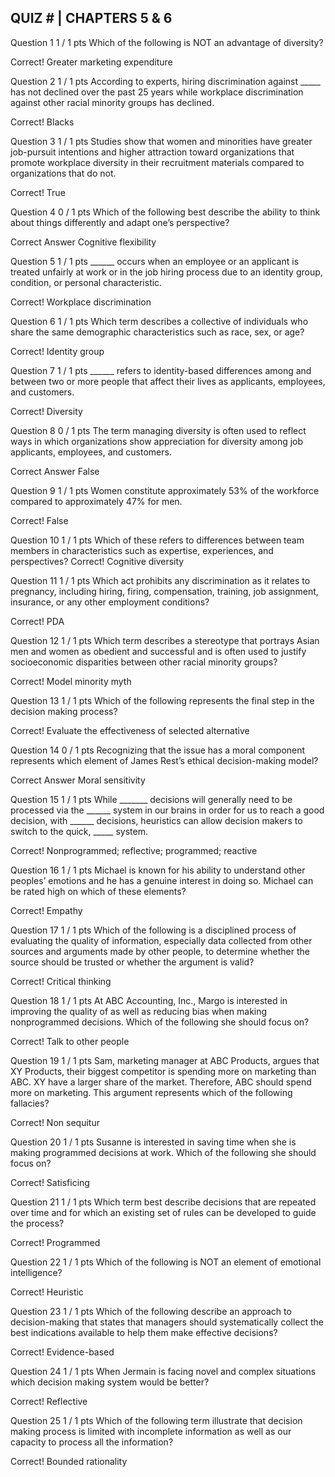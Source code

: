 ## QUIZ # | CHAPTERS 5 & 6

Question 1
1 / 1 pts
Which of the following is NOT an advantage of diversity?

Correct!
  Greater marketing expenditure


Question 2
1 / 1 pts
According to experts, hiring discrimination against _____ has not declined over the past 25 years while workplace discrimination against other racial minority groups has declined.

Correct!
  Blacks

Question 3
1 / 1 pts
Studies show that women and minorities have greater job-pursuit intentions and higher attraction toward organizations that promote workplace diversity in their recruitment materials compared to organizations that do not.

Correct!
  True


Question 4
0 / 1 pts
Which of the following best describe the ability to think about things differently and adapt one’s perspective?

Correct Answer
  Cognitive flexibility

Question 5
1 / 1 pts
______ occurs when an employee or an applicant is treated unfairly at work or in the job hiring process due to an identity group, condition, or personal characteristic.

Correct!
  Workplace discrimination


Question 6
1 / 1 pts
Which term describes a collective of individuals who share the same demographic characteristics such as race, sex, or age?

Correct!
  Identity group


Question 7
1 / 1 pts
______ refers to identity-based differences among and between two or more people that affect their lives as applicants, employees, and customers.

Correct!
  Diversity


Question 8
0 / 1 pts
The term managing diversity is often used to reflect ways in which organizations show appreciation for diversity among job applicants, employees, and customers.

Correct Answer
  False

Question 9
1 / 1 pts
Women constitute approximately 53% of the workforce compared to approximately 47% for men.

Correct!
  False

Question 10
1 / 1 pts
Which of these refers to differences between team members in characteristics such as expertise, experiences, and perspectives?
Correct!
  Cognitive diversity


Question 11
1 / 1 pts
Which act prohibits any discrimination as it relates to pregnancy, including hiring, firing, compensation, training, job assignment, insurance, or any other employment conditions?

Correct!
  PDA

Question 12
1 / 1 pts
Which term describes a stereotype that portrays Asian men and women as obedient and successful and is often used to justify socioeconomic disparities between other racial minority groups?

Correct!
  Model minority myth


Question 13
1 / 1 pts
Which of the following represents the final step in the decision making process?

Correct!
  Evaluate the effectiveness of selected alternative


Question 14
0 / 1 pts
Recognizing that the issue has a moral component represents which element of James Rest’s ethical decision-making model?

Correct Answer
  Moral sensitivity


Question 15
1 / 1 pts
While _______ decisions will generally need to be processed via the ______ system in our brains in order for us to reach a good decision, with ______ decisions, heuristics can allow decision makers to switch to the quick, _____ system.

Correct!
  Nonprogrammed; reflective; programmed; reactive


Question 16
1 / 1 pts
Michael is known for his ability to understand other peoples’ emotions and he has a genuine interest in doing so. Michael can be rated high on which of these elements?

Correct!
  Empathy

Question 17
1 / 1 pts
Which of the following is a disciplined process of evaluating the quality of information, especially data collected from other sources and arguments made by other people, to determine whether the source should be trusted or whether the argument is valid?

Correct!
  Critical thinking


Question 18
1 / 1 pts
At ABC Accounting, Inc., Margo is interested in improving the quality of as well as reducing bias when making nonprogrammed decisions. Which of the following she should focus on?

Correct!
  Talk to other people


Question 19
1 / 1 pts
Sam, marketing manager at ABC Products, argues that XY Products, their biggest competitor is spending more on marketing than ABC. XY have a larger share of the market. Therefore, ABC should spend more on marketing. This argument represents which of the following fallacies?

Correct!
  Non sequitur


Question 20
1 / 1 pts
Susanne is interested in saving time when she is making programmed decisions at work. Which of the following she should focus on?

Correct!
  Satisficing


Question 21
1 / 1 pts
Which term best describe decisions that are repeated over time and for which an existing set of rules can be developed to guide the process?

Correct!
  Programmed


Question 22
1 / 1 pts
Which of the following is NOT an element of emotional intelligence?

Correct!
  Heuristic


Question 23
1 / 1 pts
Which of the following describe an approach to decision-making that states that managers should systematically collect the best indications available to help them make effective decisions?

Correct!
  Evidence-based


Question 24
1 / 1 pts
When Jermain is facing novel and complex situations which decision making system would be better?

Correct!
  Reflective

Question 25
1 / 1 pts
Which of the following term illustrate that decision making process is limited with incomplete information as well as our capacity to process all the information?

Correct!
  Bounded rationality
